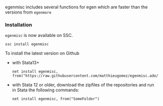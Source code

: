 egenmisc includes several functions for egen which are faster than the versions from `egenmore`


### Installation
`egenmisc` is now available on SSC. 

```
ssc install egenmisc
```

To install the latest version  on Github 
- with Stata13+
	```
	net install egenmisc, from("https://raw.githubusercontent.com/matthieugomez/egenmisc.ado/master/")
	```

- with Stata 12 or older, download the zipfiles of the repositories and run in Stata the following commands:
	```
	net install egenmisc, from("SomeFolder")
	```